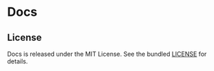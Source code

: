 Docs
=

## License

Docs is released under the MIT License. See the bundled
[LICENSE](LICENSE) for details.
